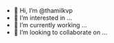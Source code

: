 - 👋 Hi, I’m @thamilkvp
- 👀 I’m interested in ...
- 🌱 I’m currently working ...
- 💞️ I’m looking to collaborate on ...

<!---
thamilkvp/thamilkvp is a ✨ special ✨ repository because its `README.md` (this file) appears on your GitHub profile.
You can click the Preview link to take a look at your changes.
--->
